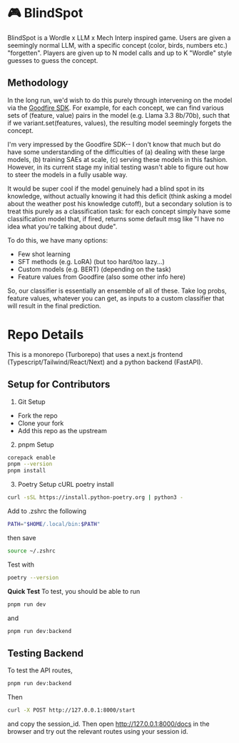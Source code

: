 # 🎮 BlindSpot

BlindSpot is a Wordle x LLM x Mech Interp inspired game. Users are given a seemingly normal LLM, with a specific concept (color, birds, numbers etc.) "forgetten". Players are given up to N model calls and up to K "Wordle" style guesses to guess the concept. 

## Methodology 
In the long run, we'd wish to do this purely through intervening on the model via the [Goodfire SDK](https://docs.goodfire.ai/quickstart#advanced-look-at-a-features-nearest-neighbors). For example, for each concept, we can find various sets of (feature, value) pairs in the model (e.g. Llama 3.3 8b/70b), such that if we variant.set(features, values), the resulting model seemingly forgets the concept. 

I'm very impressed by the Goodfire SDK-- I don't know that much but do have some understanding of the difficulties of (a) dealing with these large models, (b) training SAEs at scale, (c) serving these models in this fashion. However, in its current stage my initial testing wasn't able to figure out how to steer the models in a fully usable way.

It would be super cool if the model genuinely had a blind spot in its knowledge, without actually knowing it had this deficit (think asking a model about the weather post his knowledge cutoff), but a secondary solution is to treat this purely as a classification task: for each concept simply have some classification model that, if fired, returns some default msg like "I have no idea what you're talking about dude".

To do this, we have many options:
- Few shot learning 
- SFT methods (e.g. LoRA) (but too hard/too lazy...)
- Custom models (e.g. BERT) (depending on the task)
- Feature values from Goodfire (also some other info here)

So, our classifier is essentially an ensemble of all of these. Take log probs, feature values, whatever you can get, as inputs to a custom classifier that will result in the final prediction. 

# Repo Details

This is a monorepo (Turborepo) that uses a next.js frontend (Typescript/Tailwind/React/Next) and a python backend (FastAPI).

## Setup for Contributors 
1. Git Setup
- Fork the repo
- Clone your fork 
- Add this repo as the upstream 
2. pnpm Setup
```bash
corepack enable 
pnpm --version 
pnpm install
```
3. Poetry Setup
cURL poetry install
```bash
curl -sSL https://install.python-poetry.org | python3 -
```
Add to .zshrc the following 
```bash 
PATH="$HOME/.local/bin:$PATH"
```
then save
```bash 
source ~/.zshrc
```
Test with
```bash
poetry --version
```
**Quick Test**
To test, you should be able to run
```bash
pnpm run dev
```
and 
```bash
pnpm run dev:backend
```

## Testing Backend
To test the API routes, 
```bash
pnpm run dev:backend
```
Then 
```bash
curl -X POST http://127.0.0.1:8000/start
```
and copy the session_id. Then open http://127.0.0.1:8000/docs in the browser and try out the relevant routes using your session id. 